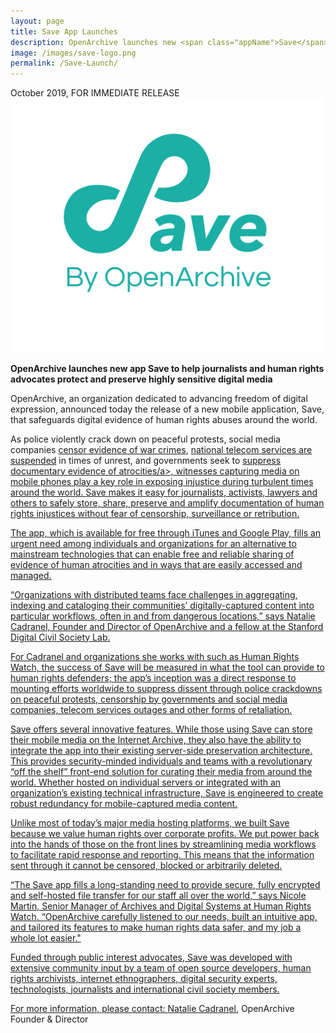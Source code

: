 ```yaml
---
layout: page
title: Save App Launches
description: OpenArchive launches new <span class="appName">Save</span> app to help journalists and human rights advocates protect and preserve highly sensitive digital media
image: /images/save-logo.png
permalink: /Save-Launch/
---
```


<p>October 2019, FOR IMMEDIATE RELEASE

<img class="postInlineImage" src="/images/save-logo.png"/>

<p><b>OpenArchive launches new app <span class="appName">Save</span> to help journalists and human rights advocates 
protect and preserve highly sensitive digital media</b></p>

<p>OpenArchive, an organization dedicated to advancing freedom of digital expression, announced today the 
release of a new mobile application, <span class="appName">Save</span>, that safeguards digital evidence of 
human rights abuses around the world.</p>

<p>As police violently crack down on peaceful protests, social media companies 
<a href="https://theintercept.com/2017/11/02/war-crimes-youtube-facebook-syria-rohingya/">censor evidence of war crimes</a>, 
<a href="https://www.businessinsider.com/iraq-blocks-facebook-whatsapp-cuts-internet-protests-2019-10?r=US&IR=T">national telecom services are suspended</a> 
in times of unrest, and governments seek to <a href="https://www.theguardian.com/global-development/2018/feb/19/myanmar-government-bulldozing-rohingya-mass-grave-hide-evidence">suppress documentary evidence of atrocities/a>, 
witnesses capturing media on mobile phones play a key role in exposing injustice during turbulent times around the world. <span class="appName">Save</span> 
makes it easy for journalists, activists, lawyers and others to safely store, share, preserve and amplify documentation of human rights injustices without fear of censorship, surveillance or retribution.</p>

<p>The app, which is available for free through iTunes and Google Play, fills an urgent need among individuals and organizations for an alternative to mainstream technologies 
that can enable free and reliable sharing of evidence of human atrocities and in ways that are easily accessed and managed.</p>

<p>“Organizations with distributed teams face challenges in aggregating, indexing and cataloging their communities’ digitally-captured content into particular workflows, often in and from dangerous locations,” 
says Natalie Cadranel, Founder and Director of OpenArchive and a fellow at the Stanford Digital Civil Society Lab.</p>

<p>For Cadranel and organizations she works with such as Human Rights Watch, the success of Save will be measured in what the tool can provide to human rights defenders; the app’s inception was a direct response 
to mounting efforts worldwide to suppress dissent through police crackdowns on peaceful protests, censorship by governments and social media companies, telecom services outages and other forms of retaliation.</p>

<p><span class="appName">Save</span> offers several innovative features. While those using <span class="appName">Save</span> can store their mobile media on the Internet Archive, they also have the ability to 
integrate the app into their existing server-side preservation architecture. This provides security-minded individuals and teams with a revolutionary “off the shelf” front-end solution for curating their media 
from around the world. Whether hosted on individual servers or integrated with an organization’s existing technical infrastructure, <span class="appName">Save</span> is engineered to create robust redundancy 
for mobile-captured media content.</p>

<p>Unlike most of today’s major media hosting platforms, we built <span class="appName">Save</span> because we value human rights over corporate profits. We put power back into the hands of those on the front lines by 
streamlining media workflows to facilitate rapid response and reporting. This means that the information sent through it cannot be censored, blocked or arbitrarily deleted.</p>

<p>“The <span class="appName">Save</span> app fills a long-standing need to provide secure, fully encrypted and self-hosted file transfer for our staff all over the world,” says Nicole Martin, 
Senior Manager of Archives and Digital Systems at Human Rights Watch. “OpenArchive carefully listened to our needs, built an intuitive app, and tailored its features to make human rights data safer, 
and my job a whole lot easier."</p>

<p>Funded through public interest advocates, <span class="appName">Save</span> was developed with extensive  community input by a team of open source developers, human rights archivists, 
internet ethnographers, digital security experts, technologists, journalists and international civil society members.</p>

<p>For more information, please contact: <a href="mailto:natalie@open-archive.org">Natalie Cadranel</a>, OpenArchive Founder & Director 

